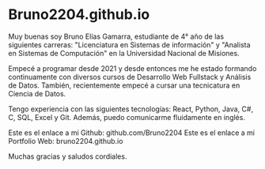 # Bruno2204.github.io
Muy buenas soy Bruno Elías Gamarra, estudiante de 4° año de las siguientes carreras: "Licenciatura en Sistemas de información" y "Analista en Sistemas de Computación" en la Universidad Nacional de Misiones.

Empecé a programar desde 2021 y desde entonces me he estado formando continuamente con diversos cursos de Desarrollo Web Fullstack y Análisis de Datos. También, recientemente empecé a cursar una tecnicatura en Ciencia de Datos.

Tengo experiencia con las siguientes tecnologías: React, Python, Java, C#, C, SQL, Excel y Git. Además, puedo comunicarme fluidamente en inglés.

Este es el enlace a mi Github:  github.com/Bruno2204
Este es el enlace a mi Portfolio Web:  bruno2204.github.io

Muchas gracias y saludos cordiales.

